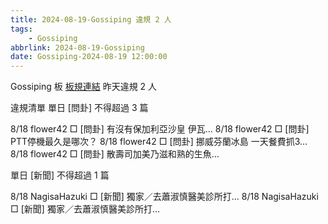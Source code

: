 ```yaml
---
title: 2024-08-19-Gossiping 違規 2 人
tags:
    - Gossiping
abbrlink: 2024-08-19-Gossiping
date: Gossiping-2024-08-19 12:00:00
---
```

Gossiping 板 [板規連結](https://www.ptt.cc/bbs/Gossiping/M.1637425085.A.07D.html)
昨天違規 2 人
<!-- more -->

違規清單
單日 [問卦] 不得超過 3 篇

8/18 flower42 □ [問卦] 有沒有保加利亞沙皇 伊瓦…
8/18 flower42 □ [問卦] PTT停機最久是哪次？
8/18 flower42 □ [問卦] 挪威芬蘭冰島 一天餐費抓3…
8/18 flower42 □ [問卦] 散壽司加美乃滋和熟的生魚…

單日 [新聞] 不得超過 1 篇

8/18 NagisaHazuki □ [新聞] 獨家／去蕭淑慎醫美診所打…
8/18 NagisaHazuki □ [新聞] 獨家／去蕭淑慎醫美診所打…